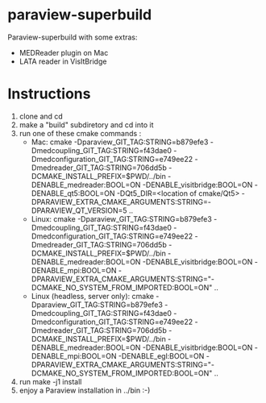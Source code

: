 # paraview-superbuild
Paraview-superbuild with some extras:
- MEDReader plugin on Mac
- LATA reader in VisItBridge

# Instructions
1) clone and cd
2) make a "build" subdiretory and cd into it
3) run one of these cmake commands :
   -  Mac: cmake -Dparaview_GIT_TAG:STRING=b879efe3 -Dmedcoupling_GIT_TAG:STRING=f43dae0 -Dmedconfiguration_GIT_TAG:STRING=e749ee22 -Dmedreader_GIT_TAG:STRING=706dd5b -DCMAKE_INSTALL_PREFIX=$PWD/../bin -DENABLE_medreader:BOOL=ON -DENABLE_visitbridge:BOOL=ON -DENABLE_qt5:BOOL=ON -DQt5_DIR=<location of cmake/Qt5> -DPARAVIEW_EXTRA_CMAKE_ARGUMENTS:STRING=-DPARAVIEW_QT_VERSION=5 ..
   -  Linux: cmake -Dparaview_GIT_TAG:STRING=b879efe3 -Dmedcoupling_GIT_TAG:STRING=f43dae0 -Dmedconfiguration_GIT_TAG:STRING=e749ee22 -Dmedreader_GIT_TAG:STRING=706dd5b -DCMAKE_INSTALL_PREFIX=$PWD/../bin -DENABLE_medreader:BOOL=ON -DENABLE_visitbridge:BOOL=ON -DENABLE_mpi:BOOL=ON -DPARAVIEW_EXTRA_CMAKE_ARGUMENTS:STRING="-DCMAKE_NO_SYSTEM_FROM_IMPORTED:BOOL=ON" ..
   -  Linux (headless, server only): cmake -Dparaview_GIT_TAG:STRING=b879efe3 -Dmedcoupling_GIT_TAG:STRING=f43dae0 -Dmedconfiguration_GIT_TAG:STRING=e749ee22 -Dmedreader_GIT_TAG:STRING=706dd5b -DCMAKE_INSTALL_PREFIX=$PWD/../bin -DENABLE_medreader:BOOL=ON -DENABLE_visitbridge:BOOL=ON -DENABLE_mpi:BOOL=ON -DENABLE_egl:BOOL=ON -DPARAVIEW_EXTRA_CMAKE_ARGUMENTS:STRING="-DCMAKE_NO_SYSTEM_FROM_IMPORTED:BOOL=ON" ..
4) run make -j1 install
5) enjoy a Paraview installation in ../bin :-)
